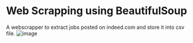 # Web Scrapping using BeautifulSoup

A webscrapper to extract jobs posted on indeed.com and store it into csv file.
![image](https://user-images.githubusercontent.com/80902649/112814366-d8b57280-909c-11eb-8a43-65f60e91c43f.png)
